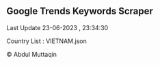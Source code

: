 

## Google Trends Keywords Scraper 
 
Last Update 23-06-2023 , 23:34:30

Country List :
VIETNAM.json



© Abdul Muttaqin 

